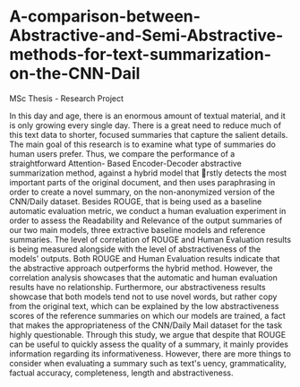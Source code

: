 # A-comparison-between-Abstractive-and-Semi-Abstractive-methods-for-text-summarization-on-the-CNN-Dail

MSc Thesis - Research Project

In this day and age, there is an enormous amount of textual material, and it is only
growing every single day. There is a great need to reduce much of this text data to
shorter, focused summaries that capture the salient details.
The main goal of this research is to examine what type of summaries do human
users prefer. Thus, we compare the performance of a straightforward Attention-
Based Encoder-Decoder abstractive summarization method, against a hybrid model
that rstly detects the most important parts of the original document, and then uses
paraphrasing in order to create a novel summary, on the non-anonymized version of
the CNN/Daily dataset. Besides ROUGE, that is being used as a baseline automatic
evaluation metric, we conduct a human evaluation experiment in order to assess the
Readability and Relevance of the output summaries of our two main models, three
extractive baseline models and reference summaries. The level of correlation of
ROUGE and Human Evaluation results is being measured alongside with the level
of abstractiveness of the models' outputs.
Both ROUGE and Human Evaluation results indicate that the abstractive approach
outperforms the hybrid method. However, the correlation analysis showcases that
the automatic and human evaluation results have no relationship. Furthermore, our
abstractiveness results showcase that both models tend not to use novel words, but
rather copy from the original text, which can be explained by the low abstractiveness
scores of the reference summaries on which our models are trained, a fact that makes
the appropriateness of the CNN/Daily Mail dataset for the task highly questionable.
Through this study, we argue that despite that ROUGE can be useful to quickly
assess the quality of a summary, it mainly provides information regarding its informativeness.
However, there are more things to consider when evaluating a summary
such as text's 
uency, grammaticality, factual accuracy, completeness, length and
abstractiveness.
